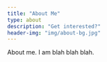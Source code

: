 ```yaml
---
title: "About Me"
type: about
description: "Get interested?"
header-img: "img/about-bg.jpg"
---
```


About me. I am blah blah blah.
